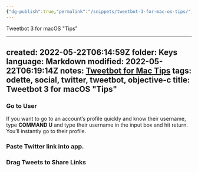 ```yaml
---
{"dg-publish":true,"permalink":"/snippets/tweetbot-3-for-mac-os-tips/","dgHomeLink":true,"dgPassFrontmatter":false}
---
```


Tweetbot 3 for macOS "Tips"

---
created: 2022-05-22T06:14:59Z
folder: Keys
language: Markdown
modified: 2022-05-22T06:19:14Z
notes: [Tweetbot for Mac Tips](https://tapbots.com/tweetbot/mac/tips/)
tags: odette, social, twitter, tweetbot, objective-c
title: Tweetbot 3 for macOS "Tips"
---

### Go to User
If you want to go to an account’s profile quickly and know their username, type **COMMAND U** and type their username in the input box and hit return. You’ll instantly go to their profile.

### Paste Twitter link into app.

### Drag Tweets to Share Links